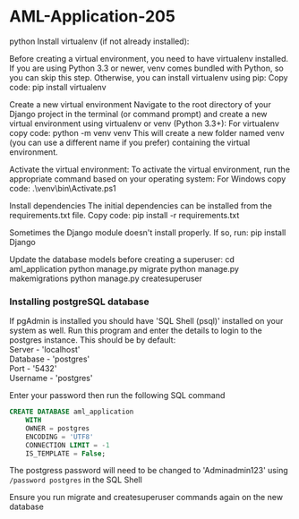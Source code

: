 # AML-Application-205
python
Install virtualenv (if not already installed):

Before creating a virtual environment, you need to have virtualenv installed. If you are using Python 3.3 or newer, venv comes bundled with Python, so you can skip this step. Otherwise, you can install virtualenv using pip:
Copy code:
pip install virtualenv

Create a new virtual environment
Navigate to the root directory of your Django project in the terminal (or command prompt) and create a new virtual environment using virtualenv or venv (Python 3.3+):
For virtualenv copy code:
python -m venv venv
This will create a new folder named venv (you can use a different name if you prefer) containing the virtual environment.

Activate the virtual environment:
To activate the virtual environment, run the appropriate command based on your operating system:
For Windows copy code:
.\venv\bin\Activate.ps1 

Install dependencies
The initial dependencies can be installed from the  requirements.txt file.
Copy code:
pip install -r requirements.txt

Sometimes the Django module doesn't install properly. If so, run: pip install Django

Update the database models before creating a superuser:
cd aml_application
python manage.py migrate
python manage.py makemigrations
python manage.py createsuperuser

### Installing postgreSQL database
If pgAdmin is installed you should have 'SQL Shell (psql)' installed on your system as well. Run this program and enter the details to login to the postgres instance.
This should be by default:\
Server - 'localhost'\
Database - 'postgres'\
Port - '5432'\
Username - 'postgres'

Enter your password then run the following SQL command 
```SQL
CREATE DATABASE aml_application
    WITH
    OWNER = postgres
    ENCODING = 'UTF8'
    CONNECTION LIMIT = -1
    IS_TEMPLATE = False;
```
The postgress password will need to be changed to 'Adminadmin123' using `/password postgres` in the SQL Shell

Ensure you run migrate and createsuperuser commands again on the new database

